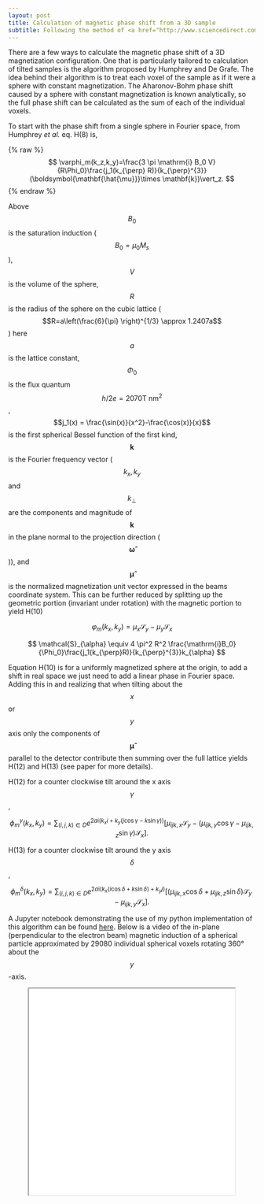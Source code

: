 ```yaml
---
layout: post
title: Calculation of magnetic phase shift from a 3D sample
subtitle: Following the method of <a href="http://www.sciencedirect.com/science/article/pii/S0304399113000764"> Humphrey <i>et al.</i></a>
---
```


There are a few ways to calculate the magnetic phase shift of a 3D magnetization configuration. One that is particularly tailored to calculation of tilted samples is the algorithm proposed by Humphrey and De Grafe. The idea behind their algorithm is to treat each voxel of the sample as if it were a sphere with constant magnetization. The Aharonov-Bohm phase shift caused by a sphere with constant magnetization is known analytically, so the full phase shift can be calculated as the sum of each of the individual voxels.

To start with the phase shift from a single sphere in Fourier space, from Humphrey *et al.* eq. H(8) is,

{% raw %}
$$
\varphi_m(k_z,k_y)=\frac{3 \pi \mathrm{i} B_0 V}{R\Phi_0}\frac{j_1(k_{\perp} R)}{k_{\perp}^{3}}(\boldsymbol{\mathbf{\hat{\mu}}}\times \mathbf{k})\vert_z.
$$
{% endraw %}

Above $$B_0$$ is the saturation induction ($$B_0 = \mu_0 M_s$$), $$V$$ is the volume of the sphere, $$R$$ is the radius of the sphere on the cubic lattice ($$R=a\left(\frac{6}{\pi} \right)^{1/3} \approx 1.2407a$$) here $$a$$ is the lattice constant, $$\Phi_0$$ is the flux quantum $$h/2e = 2070 \text{T nm}^2$$, $$j_1(x) = \frac{\sin(x)}{x^2}-\frac{\cos(x)}{x}$$ is the first spherical Bessel function of the first kind, $$\mathbf{k}$$ is the Fourier frequency vector ($$k_x, k_y$$ and $$k_{\perp}$$ are the components and magnitude of $$\mathbf{k}$$ in the plane normal to the projection direction ($$\boldsymbol{\mathbf{\hat{\omega}}}$$)), and $$\boldsymbol{\mathbf{\hat{\mu}}}$$ is the normalized magnetization unit vector expressed in the beams coordinate system. This can be further reduced by splitting up the geometric portion (invariant under rotation) with the magnetic portion to yield H(10)

$$
\varphi_m(k_x,k_y)=\mu_x\mathcal{S}_y-\mu_y\mathcal{S}_x
$$

$$
\mathcal{S}_{\alpha} \equiv 4 \pi^2 R^2 \frac{\mathrm{i}B_0}{\Phi_0}\frac{j_1(k_{\perp}R)}{k_{\perp}^{3}}k_{\alpha}
$$

Equation H(10) is for a uniformly magnetized sphere at the origin, to add a shift in real space we just need to add a linear phase in Fourier space. Adding this in and realizing that when tilting about the $$x$$ or $$y$$ axis only the components of $$ \boldsymbol{\mathbf{\hat{\mu}}} $$ parallel to the detector contribute then summing over the full lattice yields H(12) and H(13) (see paper for more details).

H(12) for a counter clockwise tilt around the x axis $$ \gamma $$,

$$
\phi_m^{\gamma}(k_x,k_y) = \sum_{(i,j,k)\in D} e^{2 a \mathrm{i} (k_x i + k_y(j\cos{\gamma}-k \sin{\gamma}))}\left[ \mu_{ijk,x}\mathcal{S}_y-(\mu_{ijk,y}\cos{\gamma}-\mu_{ijk,z}\sin{\gamma})\mathcal{S}_x\right].
$$

H(13) for a counter clockwise tilt around the y axis $$\delta$$,

$$
\phi_m^{\delta}(k_x,k_y) = \sum_{(i,j,k)\in D} e^{2 a \mathrm{i} (k_x(i\cos{\delta} + k \sin{\delta}) + k_y j)}\left[ (\mu_{ijk,x}\cos{\delta} + \mu_{ijk,z}\sin{\delta})\mathcal{S}_y-\mu_{ijk,y}\mathcal{S}_x\right].
$$

A Jupyter notebook demonstrating the use of my python implementation of this algorithm can be found [here](https://github.com/jordanchess/LTEM_tools/blob/master/notebooks/Calculating%20A-B%20phase%20shift%20from%20a%203D%20magnetic%20sample.ipynb). Below is a video of the in-plane (perpendicular to the electron beam) magnetic induction of a spherical particle approximated by 29080 individual spherical voxels rotating 360° about the $$y$$-axis.

<figure class="video_container">
  <iframe src="../video/magnetized_sphere.mp4" allowfullscreen="true" width="420" height="420"> </iframe>
</figure>
